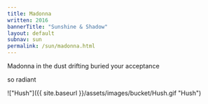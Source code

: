 ```yaml
---
title: Madonna
written: 2016
bannerTitle: "Sunshine & Shadow" 
layout: default
subnav: sun
permalink: /sun/madonna.html
---
```


<div class="poem">
Madonna in the dust  
drifting  
buried  
your acceptance  
 
so radiant
</div>

!["Hush"]({{ site.baseurl }}/assets/images/bucket/Hush.gif "Hush")
